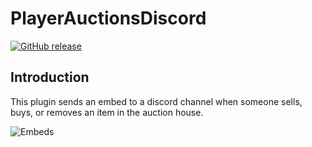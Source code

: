 # PlayerAuctionsDiscord

[![GitHub release](https://badgen.net/github/release/Faun471/PlayerAuctionsDiscord)](https://github.com/Faun471/PlayerAuctionsDiscord/releases)

## Introduction

This plugin sends an embed to a discord channel when someone sells, buys, or removes an item in the auction house.

![](https://i.imgur.com/Nz6WLTh.png "Embeds")
